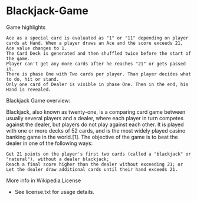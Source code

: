 # Blackjack-Game

Game highlights

    Ace as a special card is evaluated as "1" or "11" depending on player cards at Hand. When a player draws an Ace and the score exceeds 21, Ace value changes to 1.
    The Card Deck is generated and then shuffled twice before the start of the game.
    Player can't get any more cards after he reaches "21" or gets passed it.
    There is phase One with Two cards per player. Than player decides what to do, hit or stand.
    Only one card of Dealer is visible in phase One. Then in the end, his Hand is revealed.

Blackjack Game overview:

Blackjack, also known as twenty-one, is a comparing card game between usually several players and a dealer, where each player in turn competes against the dealer, but players do not play against each other. It is played with one or more decks of 52 cards, and is the most widely played casino banking game in the world.[1]. The objective of the game is to beat the dealer in one of the following ways:

    Get 21 points on the player's first two cards (called a "blackjack" or "natural"), without a dealer blackjack;
    Reach a final score higher than the dealer without exceeding 21; or
    Let the dealer draw additional cards until their hand exceeds 21.

More info in Wikipedia
License

* See license.txt for usage details.

